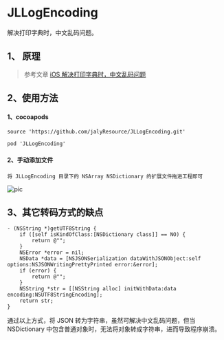 # JLLogEncoding
解决打印字典时，中文乱码问题。

## 1、 原理
> 参考文章  [iOS 解决打印字典时，中文乱码问题](http://www.jianshu.com/p/7f0edba7c317)

## 2、使用方法
#### 1、cocoapods 
	source 'https://github.com/jalyResource/JLLogEncoding.git'

    pod 'JLLogEncoding'
#### 2、手动添加文件
    将 JLLogEncoding 目录下的 NSArray NSDictionary 的扩展文件拖进工程即可
    
![pic](http://ouuzqdpag.bkt.clouddn.com/logEncoding_extension.png)
    
    
## 3、其它转码方式的缺点
```
- (NSString *)getUTF8String {
    if ([self isKindOfClass:[NSDictionary class]] == NO) {
        return @"";
    }
    NSError *error = nil;
    NSData *data = [NSJSONSerialization dataWithJSONObject:self options:NSJSONWritingPrettyPrinted error:&error];
    if (error) {
        return @"";
    }
    NSString *str = [[NSString alloc] initWithData:data encoding:NSUTF8StringEncoding];
    return str;
}
```
通过以上方式，将 JSON 转为字符串，虽然可解决中文乱码问题，但当 NSDictionary 中包含普通对象时，无法将对象转成字符串，进而导致程序崩溃。


